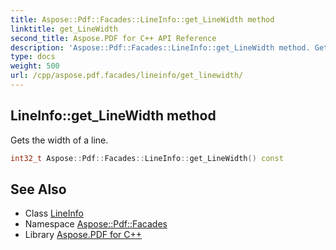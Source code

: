 ```yaml
---
title: Aspose::Pdf::Facades::LineInfo::get_LineWidth method
linktitle: get_LineWidth
second_title: Aspose.PDF for C++ API Reference
description: 'Aspose::Pdf::Facades::LineInfo::get_LineWidth method. Gets the width of a line in C++.'
type: docs
weight: 500
url: /cpp/aspose.pdf.facades/lineinfo/get_linewidth/
---
```

## LineInfo::get_LineWidth method


Gets the width of a line.

```cpp
int32_t Aspose::Pdf::Facades::LineInfo::get_LineWidth() const
```

## See Also

* Class [LineInfo](../)
* Namespace [Aspose::Pdf::Facades](../../)
* Library [Aspose.PDF for C++](../../../)
